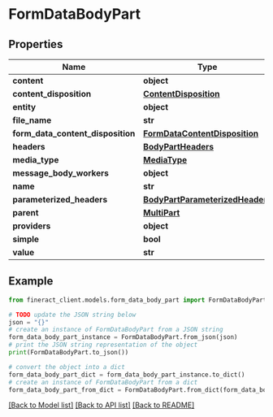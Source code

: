 # FormDataBodyPart


## Properties

Name | Type | Description | Notes
------------ | ------------- | ------------- | -------------
**content** | **object** |  | [optional] 
**content_disposition** | [**ContentDisposition**](ContentDisposition.md) |  | [optional] 
**entity** | **object** |  | [optional] 
**file_name** | **str** |  | [optional] 
**form_data_content_disposition** | [**FormDataContentDisposition**](FormDataContentDisposition.md) |  | [optional] 
**headers** | [**BodyPartHeaders**](BodyPartHeaders.md) |  | [optional] 
**media_type** | [**MediaType**](MediaType.md) |  | [optional] 
**message_body_workers** | **object** |  | [optional] 
**name** | **str** |  | [optional] 
**parameterized_headers** | [**BodyPartParameterizedHeaders**](BodyPartParameterizedHeaders.md) |  | [optional] 
**parent** | [**MultiPart**](MultiPart.md) |  | [optional] 
**providers** | **object** |  | [optional] 
**simple** | **bool** |  | [optional] 
**value** | **str** |  | [optional] 

## Example

```python
from fineract_client.models.form_data_body_part import FormDataBodyPart

# TODO update the JSON string below
json = "{}"
# create an instance of FormDataBodyPart from a JSON string
form_data_body_part_instance = FormDataBodyPart.from_json(json)
# print the JSON string representation of the object
print(FormDataBodyPart.to_json())

# convert the object into a dict
form_data_body_part_dict = form_data_body_part_instance.to_dict()
# create an instance of FormDataBodyPart from a dict
form_data_body_part_from_dict = FormDataBodyPart.from_dict(form_data_body_part_dict)
```
[[Back to Model list]](../README.md#documentation-for-models) [[Back to API list]](../README.md#documentation-for-api-endpoints) [[Back to README]](../README.md)


